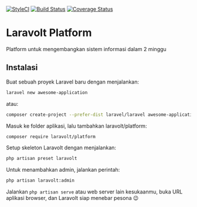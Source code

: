 [![StyleCI](https://github.styleci.io/repos/195338100/shield?branch=master)](https://github.styleci.io/repos/195338100) [![Build Status](https://travis-ci.org/laravolt/platform.svg?branch=master)](https://travis-ci.org/laravolt/platform) [![Coverage Status](https://coveralls.io/repos/github/laravolt/platform/badge.svg?branch=master)](https://coveralls.io/github/laravolt/platform?branch=master)

# Laravolt Platform
Platform untuk mengembangkan sistem informasi dalam 2 minggu

## Instalasi
Buat sebuah proyek Laravel baru dengan menjalankan:

```bash
laravel new awesome-application
```

atau:

```bash
composer create-project --prefer-dist laravel/laravel awesome-application
```



Masuk ke folder aplikasi, lalu tambahkan laravolt/platform:

```bash
composer require laravolt/platform
```

Setup skeleton Laravolt dengan menjalankan:

```bash
php artisan preset laravolt
```

Untuk menambahkan admin, jalankan perintah:

```bash
php artisan laravolt:admin
```



Jalankan `php artisan serve` atau web server lain kesukaanmu, buka URL aplikasi browser, dan Laravolt siap menebar pesona 😉